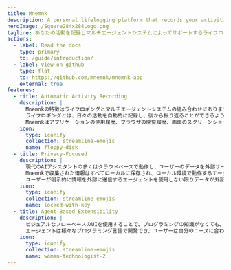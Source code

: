 ```yaml
---
title: Mnemnk
description: A personal lifelogging platform that records your activities and enhances them through a continuously running multi-agent system.
heroImage: /Square284x284Logo.png
tagline: あなたの活動を記録しマルチエージェントシステムによってサポートするライフロギングプラットフォーム
actions:
  - label: Read the docs
    type: primary
    to: /guide/introduction/
  - label: View on github
    type: flat
    to: https://github.com/mnemnk/mnemnk-app
    external: true
features:
  - title: Automatic Activity Recording
    description: |
      Mnemnkの特徴はライフロギングとマルチエージェントシステムの組み合わせにあります。
      ライフロギングとは、日々の活動を自動的に記録し、後から振り返ることができるようにする技術です。
      Mnemnkはアプリケーションの使用履歴、ブラウザの閲覧履歴、画面のスクリーンショットなどを自動的に収集し、時系列で整理します。
    icon:
      type: iconify
      collection: streamline-emojis
      name: floppy-disk
  - title: Privacy-Focused
    description: |
      現代のAIアシスタントの多くはクラウドベースで動作し、ユーザーのデータを外部サーバーに送信する必要がありますが、Mnemnkは異なるアプローチを取ります。
      Mnemnkで収集された情報はすべてローカルに保存され、ローカル環境で動作するエージェントによって処理されます。
      ユーザーが明示的に情報を外部に送信するエージェントを使用しない限りデータが外部に送信されることはありません。
    icon:
      type: iconify
      collection: streamline-emojis
      name: locked-with-key
  - title: Agent-Based Extensibility
    description: |
      ビジュアルなフローベースのUIを使用することで、プログラミングの知識がなくても、複数のエージェントを連携させた複雑なシステムを構築することができます。
      エージェントは様々なプログラミング言語で開発でき、ユーザーは自分のニーズに合わせてエージェントを組み合わせることで、システムをカスタマイズできます。
    icon:
      type: iconify
      collection: streamline-emojis
      name: woman-technologist-2
---
```

